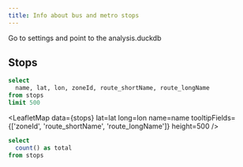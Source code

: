 ```yaml
---
title: Info about bus and metro stops
---
```


Go to settings and point to the analysis.duckdb

## Stops

```sql stops
select
  name, lat, lon, zoneId, route_shortName, route_longName
from stops
limit 500
```

<LeafletMap
data={stops}
lat=lat
long=lon
name=name
tooltipFields={['zoneId', 'route_shortName', 'route_longName']}
height=500
/>

```sql total_stops
select
  count() as total
from stops
```

<BigValue data={total_stops} value=total/>
